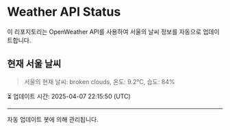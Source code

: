 
# Weather API Status

이 리포지토리는 OpenWeather API를 사용하여 서울의 날씨 정보를 자동으로 업데이트합니다.

## 현재 서울 날씨
> 서울의 현재 날씨: broken clouds, 온도: 9.2°C, 습도: 84%

⏳ 업데이트 시간: 2025-04-07 22:15:50 (UTC)

---
자동 업데이트 봇에 의해 관리됩니다.
